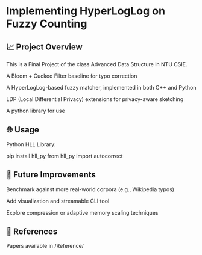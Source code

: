 # Implementing HyperLogLog on Fuzzy Counting

## 📈 Project Overview

This is a Final Project of the class Advanced Data Structure in NTU CSIE.

A Bloom + Cuckoo Filter baseline for typo correction

A HyperLogLog-based fuzzy matcher, implemented in both C++ and Python

LDP (Local Differential Privacy) extensions for privacy-aware sketching

A python library for use

## 🌐 Usage

Python HLL Library:

pip install hll_py
from hll_py import autocorrect

## 📅 Future Improvements

Benchmark against more real-world corpora (e.g., Wikipedia typos)

Add visualization and streamable CLI tool

Explore compression or adaptive memory scaling techniques

## 📗 References

Papers available in /Reference/


